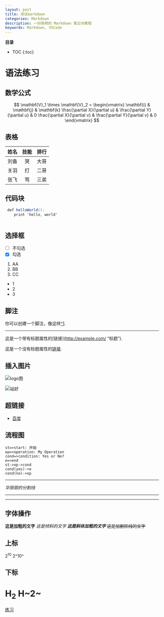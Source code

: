 ```yaml
---
layout: post
title: 测试markdown
categories: Markdown
description: 一份简明的 Markdown 笔记与教程
keywords: Markdown, VSCode
---
```


**目录**

* TOC
{:toc}


# 语法练习

## 数学公式


$$
\mathbf{V}_1 \times \mathbf{V}_2 = \begin{vmatrix}
\mathbf{i} & \mathbf{j} & \mathbf{k} 
\frac{\partial X}{\partial u} & \frac{\partial Y}{\partial u} & 0 
\frac{\partial X}{\partial v} & \frac{\partial Y}{\partial v} & 0 
\end{vmatrix}
$$

## 表格
姓名|技能|排行
:--:|:--:|:--:
刘备|哭|大哥
关羽|打|二哥
张飞|骂|三弟


## 代码块

```c#
 def helloWorld():
 	print 'hello, world'
 
```
##  选择框

- [ ] 不勾选
- [x] 勾选

1. AA
2. BB
3. CC

+ 1
+ 2
+ 3

## 脚注

 你可以创建一个脚注，像这样[^1](生活空间空间 ). 

***

 这是一个带有标题属性的[链接](http://example.com/ “标题”). 

 这是一个没有标题属性的[链接](http://example.net/). 

## 插入图片

![ logo图](http://img1.eeeff.com/image/dingzhi/yfds-179956/logo.png "logo") 

![站好](http://img1.eeeff.com/image/dingzhi/yfds-179956/bgimg.png "背景图")

## 超链接

* [百度](http://baidu.com)

## 流程图

```flow
st=>start: 开始
op=>operation: My Operation
cond=>condition: Yes or No?
e=>end
st->op->cond
cond(yes)->e
cond(no)->op

```





---

*华丽丽的分割线*

***

---



## 字体操作

**这是加粗的文字**
*这是倾斜的文字*
***这是斜体加粗的文字***
~~这是加删除线的文字~~

## 上标
2<sup>10</sup>
2^10^

## 下标
H<sub>2</sub>
H~2~
==

[练习](D:\小工具\Typora\markdown文档\练习.md)